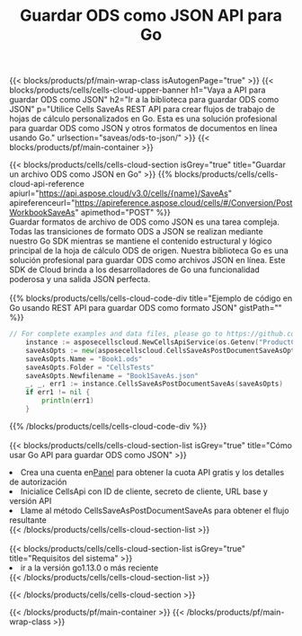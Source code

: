 ﻿---
title:  Guardar ODS como JSON API para Go
description:  Usando Aspose.Cells Cloud SDK for Go para guardar el archivo de formato ODS como archivo de formato JSON.
url: /es/go/saveas/ods-to-json/
---
{{< blocks/products/pf/main-wrap-class isAutogenPage="true" >}}
{{< blocks/products/cells/cells-cloud-upper-banner h1="Vaya a API para guardar ODS como JSON" h2="Ir a la biblioteca para guardar ODS como JSON" p="Utilice Cells SaveAs REST API para crear flujos de trabajo de hojas de cálculo personalizados en Go. Esta es una solución profesional para guardar ODS como JSON y otros formatos de documentos en línea usando Go." urlsection="saveas/ods-to-json/" >}}
{{< blocks/products/pf/main-container >}}

{{< blocks/products/cells/cells-cloud-section isGrey="true" title="Guardar un archivo ODS como JSON en Go" >}}
{{% blocks/products/cells/cells-cloud-api-reference apiurl="https://api.aspose.cloud/v3.0/cells/{name}/SaveAs" apireferenceurl="https://apireference.aspose.cloud/cells/#/Conversion/PostWorkbookSaveAs" apimethod="POST" %}}
<br/>
Guardar formatos de archivo de ODS como JSON es una tarea compleja. Todas las transiciones de formato ODS a JSON se realizan mediante nuestro Go SDK mientras se mantiene el contenido estructural y lógico principal de la hoja de cálculo ODS de origen. Nuestra biblioteca Go es una solución profesional para guardar ODS como archivos JSON en línea. Este SDK de Cloud brinda a los desarrolladores de Go una funcionalidad poderosa y una salida JSON perfecta.
<br/>
<br/>
{{% blocks/products/cells/cells-cloud-code-div title="Ejemplo de código en Go usando REST API para guardar ODS como formato JSON" gistPath="" %}}
  
```go
// For complete examples and data files, please go to https://github.com/aspose-cells-cloud/aspose-cells-cloud-go/
    instance := asposecellscloud.NewCellsApiService(os.Getenv("ProductClientId"), os.Getenv("ProductClientSecret"))
    saveAsOpts := new(asposecellscloud.CellsSaveAsPostDocumentSaveAsOpts)
    saveAsOpts.Name = "Book1.ods"
    saveAsOpts.Folder = "CellsTests"
    saveAsOpts.Newfilename = "Book1SaveAs.json"
    _, _, err1 := instance.CellsSaveAsPostDocumentSaveAs(saveAsOpts)
    if err1 != nil {
	    println(err1)
    }
```
  
{{% /blocks/products/cells/cells-cloud-code-div %}}
<br/>
<br/>
{{< blocks/products/cells/cells-cloud-section-list isGrey="true" title="Cómo usar Go API para guardar ODS como JSON" >}}
<li> Crea una cuenta en<a href="https://dashboard.aspose.cloud/">Panel</a> para obtener la cuota API gratis y los detalles de autorización</li>
<li>Inicialice CellsApi con ID de cliente, secreto de cliente, URL base y versión API</li>
<li>Llame al método CellsSaveAsPostDocumentSaveAs para obtener el flujo resultante</li>
{{< /blocks/products/cells/cells-cloud-section-list >}}
<br/>
<br/>
{{< blocks/products/cells/cells-cloud-section-list isGrey="true" title="Requisitos del sistema" >}}
<li>ir a la versión go1.13.0 o más reciente</li>
{{< /blocks/products/cells/cells-cloud-section-list >}}

{{< /blocks/products/cells/cells-cloud-section >}}

{{< /blocks/products/pf/main-container >}}
{{< /blocks/products/pf/main-wrap-class >}}
